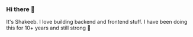 ### Hi there 👋

It's Shakeeb. I love building backend and frontend stuff. I have been doing this for 10+ years and still strong 💪

<!-- ![Shakeeb's GitHub stats](https://github-readme-stats.vercel.app/api?username=shakee93&bg_color=30,22092d,021b4c&title_color=fff&text_color=fff&show_icons=true&icon_color=fff) -->

